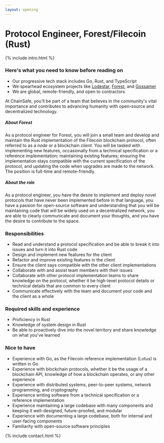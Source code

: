 ```yaml
---
layout: opening
---
```


# Protocol Engineer, Forest/Filecoin (Rust)

{% include intro.html %}

### Here's what you need to know before reading on

- Our progressive tech stack includes Go, Rust, and TypeScript
- We spearhead ecosystem projects like
  [Lodestar](https://github.com/ChainSafe/lodestar),
  [Forest](https://github.com/ChainSafe/forest), and
  [Gossamer](https://github.com/ChainSafe/gossamer)
- We are global, remote-friendly, and open to contractors

At ChainSafe, you'll be part of a team that believes in the community's vital
importance and contributes to advancing humanity with open-source and
decentralized technology.

##### About Forest

As a protocol engineer for Forest, you will join a small team and develop and
maintain the Rust implementation of the Filecoin blockchain protocol, often
referred to as a _node_ or a blockchain _client_. You will be tasked with
implementing new features, occasionally from a technical specification or a
reference implementation; maintaining existing features; ensuring the
implementation stays compatible with the current specification of the protocol,
and updating the code when upgrades are made to the network. The position is
full-time and remote-friendly.

##### About the role

As a protocol engineer, you have the desire to implement and deploy novel
protocols that have never been implemented before in that language, you have a
passion for open-source software and understanding that you will be maintaining
code that will be widely used on a decentralized network, you are able to
clearly communicate and document your thoughts, and you have the desire to
contribute to the space.

### Responsibilities

- Read and understand a protocol specification and be able to break it into
  issues and turn it into Rust code
- Design and implement new features for the client
- Refactor and improve existing features in the client
- Ensure the client says compatible with the other client implementations
- Collaborate with and assist team members with their issues
- Collaborate with other protocol implementation teams to share knowledge on the
  protocol, whether it be high-level protocol details or technical details that
  are common to every client
- Communicate effectively with the team and document your code and the client
  as a whole

### Required skills and experience

- Proficiency in Rust
- Knowledge of system design in Rust
- Be able to proactively dive into the novel territory and share knowledge on
  what you've learned

### Nice to have

- Experience with Go, as the Filecoin reference implementation (Lotus) is
  written in Go
- Experience with blockchain protocols, whether it be the usage of a blockchain
  API, knowledge of how a blockchain operates, or any other experience
- Experience with distributed systems, peer-to-peer systems, network
  programming, and cryptography
- Experience writing software from a technical specification or a reference
  implementation
- Experience maintaining a large codebase with many components and keeping it
  well-designed, future-proofed, and modular
- Experience with documenting a large codebase, both for internal and
  user-facing components
- Familiarity with open-source software principles

{% include contact.html %}
